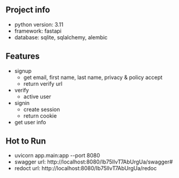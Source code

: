 ## Project info
- python version: 3.11
- framework: fastapi
- database: sqlite, sqlalchemy, alembic

## Features
- signup
  - get email, first name, last name, privacy & policy accept
  - return verify url
- verify
  - active user
- signin
  - create session
  - return cookie
- get user info

## Hot to Run
- uvicorn app.main:app --port 8080
- swagger url: http://localhost:8080/Ib75lIvT7AbUrgUa/swagger#
- redoct url: http://localhost:8080/Ib75lIvT7AbUrgUa/redoc
